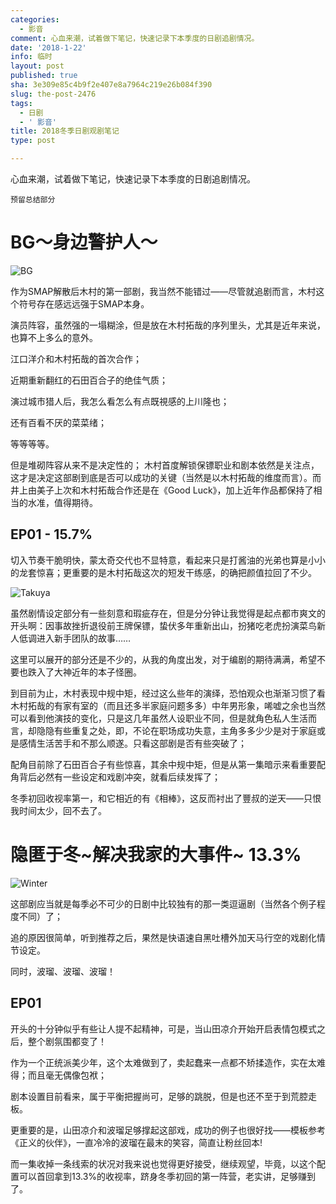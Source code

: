 ```yaml
---
categories:
  - 影音
comment: 心血来潮，试着做下笔记，快速记录下本季度的日剧追剧情况。
date: '2018-1-22'
info: 临时
layout: post
published: true
sha: 3e309e85c4b9f2e407e8a7964c219e26b084f390
slug: the-post-2476
tags:
  - 日剧
  - ' 影音'
title: 2018冬季日剧观剧笔记
type: post

---
```

心血来潮，试着做下笔记，快速记录下本季度的日剧追剧情况。 

`预留总结部分`


# BG～身边警护人～     


![BG](https://img1.doubanio.com/view/photo/l/public/p2508702068.webp)   

作为SMAP解散后木村的第一部剧，我当然不能错过——尽管就追剧而言，木村这个符号存在感远远强于SMAP本身。

演员阵容，虽然强的一塌糊涂，但是放在木村拓哉的序列里头，尤其是近年来说，也算不上多么的意外。

江口洋介和木村拓哉的首次合作；

近期重新翻红的石田百合子的绝佳气质；

演过城市猎人后，我怎么看怎么有点既視感的上川隆也；

还有百看不厌的菜菜绪；

等等等等。

但是堆砌阵容从来不是决定性的； 木村首度解锁保镖职业和剧本依然是关注点，这才是决定这部剧到底是否可以成功的关键（当然是以木村拓哉的维度而言）。而井上由美子上次和木村拓哉合作还是在《Good Luck》，加上近年作品都保持了相当的水准，值得期待。

## EP01 - 15.7%     

切入节奏干脆明快，蒙太奇交代也不显特意，看起来只是打酱油的光弟也算是小小的龙套惊喜；更重要的是木村拓哉这次的短发干练感，的确把颜值拉回了不少。  

![Takuya](https://wx2.sinaimg.cn/mw690/6335196dgy1fnln56n065j20ku0kv0wf.jpg)
  
虽然剧情设定部分有一些刻意和瑕疵存在，但是分分钟让我觉得是起点都市爽文的开头啊：因事故挫折退役前王牌保镖，蛰伏多年重新出山，扮猪吃老虎扮演菜鸟新人低调进入新手团队的故事……

这里可以展开的部分还是不少的，从我的角度出发，对于编剧的期待满满，希望不要也跌入了大神近年的本子怪圈。

到目前为止，木村表现中规中矩，经过这么些年的演绎，恐怕观众也渐渐习惯了看木村拓哉的有家有室的（而且还多半家庭问题多多）中年男形象，唏嘘之余也当然可以看到他演技的变化，只是这几年虽然人设职业不同，但是就角色私人生活而言，却隐隐有些重复之处，即，不论在职场成功失意，主角多多少少是对于家庭或是感情生活苦手和不那么顺遂。只看这部剧是否有些突破了；

配角目前除了石田百合子有些惊喜，其余中规中矩，但是从第一集暗示来看重要配角背后必然有一些设定和戏剧冲突，就看后续发挥了；

冬季初回收视率第一，和它相近的有《相棒》，这反而衬出了豐叔的逆天——只恨我时间太少，回不去了。


# 隐匿于冬~解决我家的大事件~ 13.3% 

  
![Winter](https://img3.doubanio.com/view/photo/l/public/p2510648255.webp)

这部剧应当就是每季必不可少的日剧中比较独有的那一类逗逼剧（当然各个例子程度不同）了；

追的原因很简单，听到推荐之后，果然是快语速自黑吐槽外加天马行空的戏剧化情节设定。

同时，波瑠、波瑠、波瑠！

## EP01 

开头的十分钟似乎有些让人提不起精神，可是，当山田凉介开始开启表情包模式之后，整个剧氛围都变了！

作为一个正统派美少年，这个太难做到了，卖起蠢来一点都不矫揉造作，实在太难得；而且毫无偶像包袱；

剧本设置目前看来，属于平衡把握尚可，足够的跳脱，但是也还不至于到荒腔走板。

更重要的是，山田凉介和波瑠足够撑起这部戏，成功的例子也很好找——模板参考《正义的伙伴》，一直冷冷的波瑠在最末的笑容，简直让粉丝回本!

而一集收掉一条线索的状况对我来说也觉得更好接受，继续观望，毕竟，以这个配置可以首回拿到13.3%的收视率，跻身冬季初回的第一阵营，老实讲，足够赚到了。









